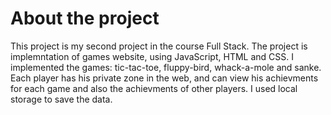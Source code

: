 # About the project
This project is my second project in the course Full Stack. 
The project is implemntation of games website, using JavaScript, HTML and CSS.
I implemented the games: tic-tac-toe, fluppy-bird, whack-a-mole and sanke. 
Each player has his private zone in the web, and can view his achievments for each game and also the achievments of other players. 
I used local storage to save the data. 
